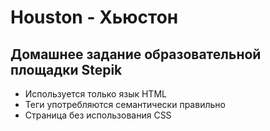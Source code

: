 # Houston - Хьюстон
## Домашнее задание образовательной площадки Stepik
- Используется только язык HTML
- Теги употребляются семантически правильно
- Страница без использования CSS
